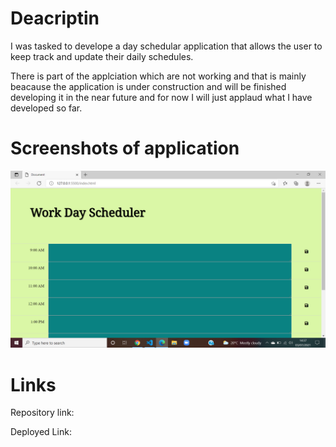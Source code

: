 # Deacriptin

I was tasked to develope a day schedular application that allows the user to keep track and update their daily schedules.

There is part of the applciation which are not working and that is mainly beacause the application is under construction and will be finished developing it in the near future and for now I will just applaud what I have developed so far.

# Screenshots of application

![Application page screenshot](assets\images\screenshot.png)

# Links

Repository link:

Deployed Link:
